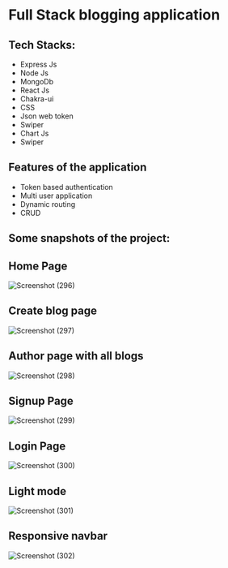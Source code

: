 # Full Stack blogging application

## Tech Stacks:
<ul>
    <li>Express Js</li>
    <li>Node Js</li>
    <li>MongoDb</li>
    <li>React Js</li>
    <li>Chakra-ui</li>
    <li>CSS</li>
    <li>Json web token</li>
    <li>Swiper</li>
    <li>Chart Js</li>
    <li>Swiper</li>
</ul>

## Features of the application
<ul>
<li>Token based authentication</li>
<li>Multi user application</li>
<li>Dynamic routing</li>
<li>CRUD</li>
</ul>

## Some snapshots of the project:

## Home Page
![Screenshot (296)](https://user-images.githubusercontent.com/103261302/228924341-3313d486-90c1-42f8-ba02-71f58f7ca81f.png)

## Create blog page
![Screenshot (297)](https://user-images.githubusercontent.com/103261302/228924517-9df742d1-b259-40bd-aa03-96e11adc302d.png)

## Author page with all blogs
![Screenshot (298)](https://user-images.githubusercontent.com/103261302/228924640-b9a2baa2-89a6-42d6-8341-6cab6baa54f9.png)

## Signup Page
![Screenshot (299)](https://user-images.githubusercontent.com/103261302/228924803-8e7ab626-256f-4ce8-bcf2-cec7a68ed1ca.png)

## Login Page
![Screenshot (300)](https://user-images.githubusercontent.com/103261302/228924843-97e5692d-fade-4fe0-9d6c-b6f7d6d09623.png)

## Light mode
![Screenshot (301)](https://user-images.githubusercontent.com/103261302/228924902-7a344a06-f2c0-453b-a54d-3b36682c172c.png)

## Responsive navbar

![Screenshot (302)](https://user-images.githubusercontent.com/103261302/228924997-3aa1f9a4-653c-4434-89c6-b53c01775d40.png)



